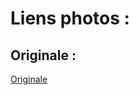 # Liens photos :
## Originale :
[Originale](http://farm9.static.flickr.com/8329/8086409595_92b9bb908a_b.jpg)
